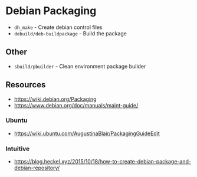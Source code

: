 # Debian Packaging

- `dh_make` - Create debian control files
- `debuild/deb-buildpackage` - Build the package

## Other

- `sbuild/pbuilder` - Clean environment package builder

## Resources

- https://wiki.debian.org/Packaging
- https://www.debian.org/doc/manuals/maint-guide/

### Ubuntu

- https://wiki.ubuntu.com/AugustinaBlair/PackagingGuideEdit

### Intuitive

- https://blog.heckel.xyz/2015/10/18/how-to-create-debian-package-and-debian-repository/
